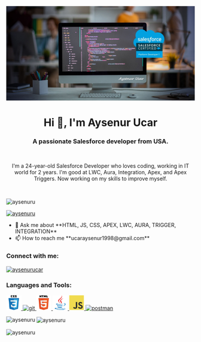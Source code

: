 <img src="https://github.com/AysenurU/AysenurU/blob/main/BANNER.jpg?raw=true">

<h1 align="center">Hi 👋, I'm Aysenur Ucar</h1>

<h3 align="center">A passionate Salesforce developer from USA.</h3>

<p>&nbsp;</p>

<p align="center">I'm a 24-year-old Salesforce Developer who loves coding, working in IT world for 2 years. I'm good at LWC, Aura, Integration, Apex, and Apex Triggers. Now working on my skills to improve myself.</p>

<p>&nbsp;</p>

<p align="left"> <img src="https://komarev.com/ghpvc/?username=aysenuru&label=Profile%20views&color=0e75b6&style=flat" alt="aysenuru" /> </p>

<p align="left"> <a href="https://github.com/ryo-ma/github-profile-trophy"><img src="https://github-profile-trophy.vercel.app/?username=aysenuru" alt="aysenuru" /></a> </p>

<ul>
  <li>💬 Ask me about **HTML, JS, CSS, APEX, LWC, AURA, TRIGGER, INTEGRATION**</li> 
  <li>📫 How to reach me **ucaraysenur1998@gmail.com**</li>
</ul>

<h3 align="left">Connect with me:</h3>
<p align="left">
<a href="https://linkedin.com/in/aysenurucar" target="blank"><img align="center" src="https://raw.githubusercontent.com/rahuldkjain/github-profile-readme-generator/master/src/images/icons/Social/linked-in-alt.svg" alt="aysenurucar" height="30" width="40" /></a>
</p>

<h3 align="left">Languages and Tools:</h3>
<p align="left"> <a href="https://www.w3schools.com/css/" target="_blank" rel="noreferrer"> <img src="https://raw.githubusercontent.com/devicons/devicon/master/icons/css3/css3-original-wordmark.svg" alt="css3" width="40" height="40"/> </a> <a href="https://git-scm.com/" target="_blank" rel="noreferrer"> <img src="https://www.vectorlogo.zone/logos/git-scm/git-scm-icon.svg" alt="git" width="40" height="40"/> </a> <a href="https://www.w3.org/html/" target="_blank" rel="noreferrer"> <img src="https://raw.githubusercontent.com/devicons/devicon/master/icons/html5/html5-original-wordmark.svg" alt="html5" width="40" height="40"/> </a> <a href="https://www.java.com" target="_blank" rel="noreferrer"> <img src="https://raw.githubusercontent.com/devicons/devicon/master/icons/java/java-original.svg" alt="java" width="40" height="40"/> </a> <a href="https://developer.mozilla.org/en-US/docs/Web/JavaScript" target="_blank" rel="noreferrer"> <img src="https://raw.githubusercontent.com/devicons/devicon/master/icons/javascript/javascript-original.svg" alt="javascript" width="40" height="40"/> </a> <a href="https://postman.com" target="_blank" rel="noreferrer"> <img src="https://www.vectorlogo.zone/logos/getpostman/getpostman-icon.svg" alt="postman" width="40" height="40"/> </a> </p>

<p><img align="left" src="https://github-readme-stats.vercel.app/api/top-langs?username=aysenuru&show_icons=true&locale=en&layout=compact" alt="aysenuru" /></p>

<p>&nbsp;<img align="center" src="https://github-readme-stats.vercel.app/api?username=aysenuru&show_icons=true&locale=en" alt="aysenuru" /></p>

<p><img align="center" src="https://github-readme-streak-stats.herokuapp.com/?user=aysenuru&" alt="aysenuru" /></p>



